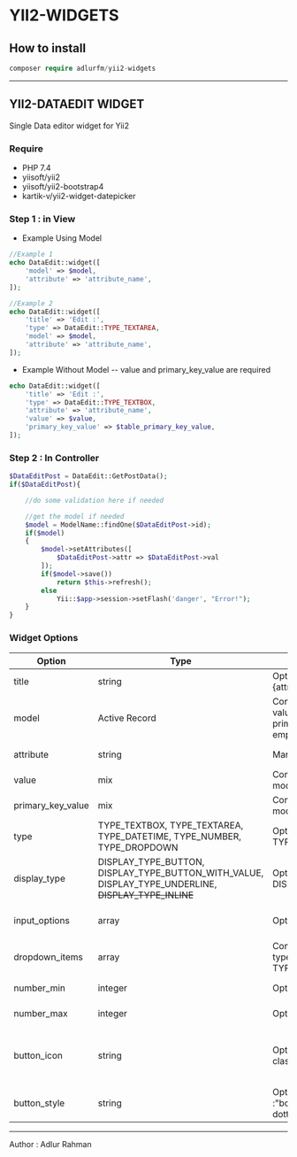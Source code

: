 # YII2-WIDGETS

## How to install

```php
composer require adlurfm/yii2-widgets
```

---

## YII2-DATAEDIT WIDGET

Single Data editor widget for Yii2

### Require

- PHP 7.4
- yiisoft/yii2
- yiisoft/yii2-bootstrap4
- kartik-v/yii2-widget-datepicker

### Step 1 : in View

- Example Using Model

```php
//Example 1
echo DataEdit::widget([
    'model' => $model,
    'attribute' => 'attribute_name',
]);

//Example 2
echo DataEdit::widget([
    'title' => 'Edit :',
    'type' => DataEdit::TYPE_TEXTAREA, 
    'model' => $model,
    'attribute' => 'attribute_name',
]);
```

- Example Without Model
-- value and primary_key_value are required

```php
echo DataEdit::widget([
    'title' => 'Edit :',
    'type' => DataEdit::TYPE_TEXTBOX,
    'attribute' => 'attribute_name',
    'value' => $value, 
    'primary_key_value' => $table_primary_key_value, 
]);
```

### Step 2 : In Controller

```php
$DataEditPost = DataEdit::GetPostData();
if($DataEditPost){

    //do some validation here if needed

    //get the model if needed
    $model = ModelName::findOne($DataEditPost->id);
    if($model)
    {
        $model->setAttributes([
            $DataEditPost->attr => $DataEditPost->val
        ]);
        if($model->save())
            return $this->refresh();
        else
            Yii::$app->session->setFlash('danger', "Error!");
    }
}  
```

### Widget Options

| Option            | Type | Mandatory | Descriptions |
|----------         |--------------|-|-|
| title             |string|Optional (Default : "Edit {attribute label} :")| Modal Title
| model             |Active Record|Conditional (Required if value and primary_key_value is empty| Yii2 Active Record Model |
| attribute         |string|Mandatory| Attribute Name |
| value             |mix|Conditional (Required if model value is empty)| Attribute Value |
| primary_key_value |mix|Conditional (Required if model value is empty)| Table Primary Key Value |
| type              | TYPE_TEXTBOX, TYPE_TEXTAREA, TYPE_DATETIME, TYPE_NUMBER, TYPE_DROPDOWN | Optional (Default : TYPE_TEXTBOX) | Input type|
| display_type      |DISPLAY_TYPE_BUTTON, DISPLAY_TYPE_BUTTON_WITH_VALUE, DISPLAY_TYPE_UNDERLINE, ~~DISPLAY_TYPE_INLINE~~| Optional (Default : DISPLAY_TYPE_BUTTON)|How to display|
| input_options     |array|Optional|set custom input options if needed|
| dropdown_items    |array|Conditional (Required if type = TYPE_DROPDOWN)| List of dropdown items|
| number_min        |integer|Optional (Default : 0)| minimum number|
| number_max        |integer|Optional (Default : 999)| maximum number|
| button_icon       |string|Optional (Default : \<i class="fa fa-pencil"></i>)| button icon, default is using FontAwesome 5.|
| button_style      |string|Optional (Default :"border-bottom:1px dotted;")| Set custom button style|

---
Author : Adlur Rahman
